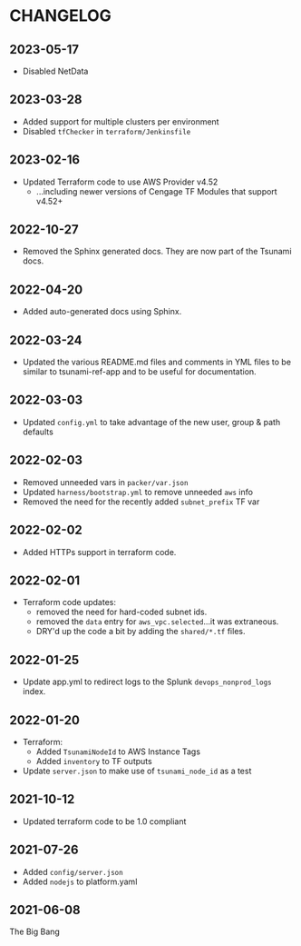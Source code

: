 # CHANGELOG

## 2023-05-17
* Disabled NetData

## 2023-03-28
* Added support for multiple clusters per environment
* Disabled `tfChecker` in `terraform/Jenkinsfile`

## 2023-02-16
* Updated Terraform code to use AWS Provider v4.52
  - ...including newer versions of Cengage TF Modules that support v4.52+

## 2022-10-27
* Removed the Sphinx generated docs. They are now part of the Tsunami docs.

## 2022-04-20
* Added auto-generated docs using Sphinx.

## 2022-03-24
* Updated the various README.md files and comments in YML files to be similar to
  tsunami-ref-app and to be useful for documentation.  

## 2022-03-03
* Updated `config.yml` to take advantage of the new user, group & path defaults

## 2022-02-03
* Removed unneeded vars in `packer/var.json`
* Updated `harness/bootstrap.yml` to remove unneeded `aws` info
* Removed the need for the recently added `subnet_prefix` TF var

## 2022-02-02
* Added HTTPs support in terraform code.
  
## 2022-02-01
* Terraform code updates:
    - removed the need for hard-coded subnet ids.
    - removed the `data` entry for `aws_vpc.selected`...it was extraneous.
    - DRY'd up the code a bit by adding the `shared/*.tf` files.

## 2022-01-25
* Update app.yml to redirect logs to the Splunk `devops_nonprod_logs` index.

## 2022-01-20
* Terraform:
  - Added `TsunamiNodeId` to AWS Instance Tags
  - Added `inventory` to TF outputs
* Update `server.json` to make use of `tsunami_node_id` as a test

## 2021-10-12
* Updated terraform code to be 1.0 compliant

## 2021-07-26
* Added `config/server.json`
* Added `nodejs` to platform.yaml

## 2021-06-08
The Big Bang
